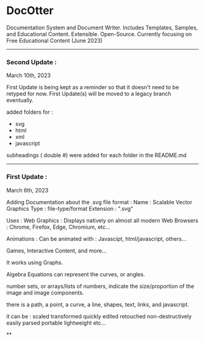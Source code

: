 # DocOtter
Documentation System and Document Writer. Includes Templates, Samples, and Educational Content. Extensible. Open-Source.
Currently focusing on Free Educational Content (June 2023)

***

### Second Update : 
March 10th, 2023

First Update is being kept as a reminder so that it doesn't need to be retyped for now.
First Update(s) will be moved to a legacy branch eventually.

added folders for : 
- svg
- html
- xml
- javascript

subheadings ( double #) were added for each folder in the README.md

***

### First Update : 
March 6th, 2023

Adding Documentation about the .svg file format : 
Name : Scalable Vector Graphics
Type : file-type/format
Extension : ".svg"

Uses : 
Web Graphics : 
Displays natively on almost all modern Web Browsers : 
Chrome, Firefox, Edge, Chromium, etc...

Animations : 
Can be animated with : 
Javascipt, html/javascript, others...


Games, Interactive Content, and more...

It works using Graphs.

Algebra Equations can represent the curves, or angles.

number sets, or arrays/lists of numbers, indicate the size/proportion of the image and image components.

there is a path, 
a point, 
a curve, 
a line, 
shapes, 
text, 
links, 
and javascript.

it can be : 
scaled
transformed
quickly edited
retouched non-destructively
easily parsed
portable
lightweight
etc...

**
